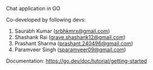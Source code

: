 Chat application in GO





Co-developed by following devs:
1. Saurabh Kumar (srbhkmrx@gmail.com)
2. Shashank Rai (grave.shashank12@gmail.com)
3. Prashant Sharma (prashant.240496@gmail.com)
4. Paramveer Singh (sparamveer09@gmail.com)

Documentation: https://go.dev/doc/tutorial/getting-started


